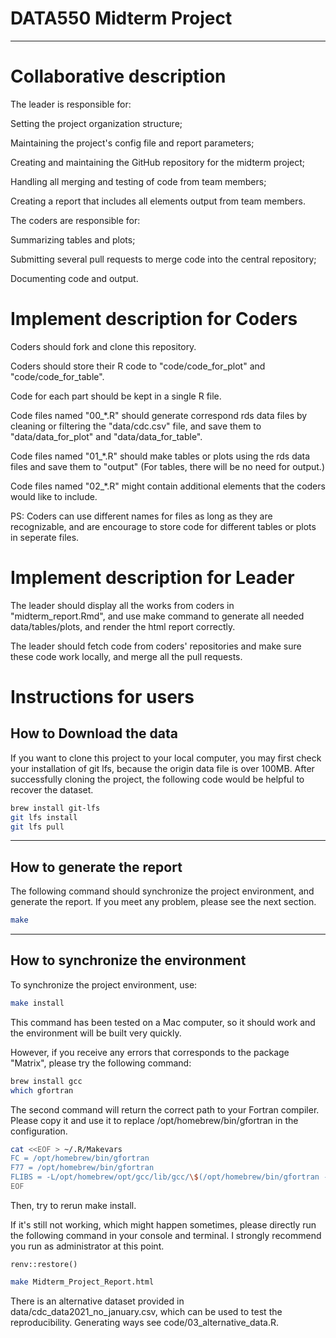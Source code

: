 # DATA550 Midterm Project

------------------------------------------------------------------------

# Collaborative description

The leader is responsible for:

Setting the project organization structure;

Maintaining the project's config file and report parameters;

Creating and maintaining the GitHub repository for the midterm project;

Handling all merging and testing of code from team members;

Creating a report that includes all elements output from team members.

The coders are responsible for:

Summarizing tables and plots;

Submitting several pull requests to merge code into the central repository;

Documenting code and output.

# Implement description for Coders

Coders should fork and clone this repository.

Coders should store their R code to "code/code_for_plot" and "code/code_for_table". 

Code for each part should be kept in a single R file.

Code files named "00_*.R" should generate correspond rds data files by cleaning or 
filtering the "data/cdc.csv" file, and save them to "data/data_for_plot" and 
"data/data_for_table".

Code files named "01_*.R" should make tables or plots using the rds data files
and save them to "output" (For tables, there will be no need for output.)

Code files named "02_*.R" might contain additional elements that the coders would 
like to include.

PS: Coders can use different names for files as long as they are recognizable, 
and are encourage to store code for different tables or plots in seperate files.

# Implement description for Leader

The leader should display all the works from coders in "midterm_report.Rmd", and
use make command to generate all needed data/tables/plots, and render the html
report correctly. 

The leader should fetch code from coders' repositories and make sure these code
work locally, and merge all the pull requests.

# Instructions for users

## How to Download the data
If you want to clone this project to your local computer, you may first check
your installation of git lfs, because the origin data file is over 100MB.
After successfully cloning the project, the following code would be helpful to 
recover the dataset.
```bash
brew install git-lfs
git lfs install
git lfs pull
```

---
## How to generate the report

The following command should synchronize the project environment,
and generate the report. If you meet any problem, please see the next section.
```bash
make
```

---
## How to synchronize the environment

To synchronize the project environment, use:
```bash
make install
```
This command has been tested on a Mac computer, so it should work and the environment
will be built very quickly.

However, if you receive any errors that corresponds to the package "Matrix",
please try the following command:
```bash
brew install gcc
which gfortran
```

The second command will return the correct path to your Fortran compiler. Please 
copy it and use it to replace /opt/homebrew/bin/gfortran in the configuration.
```bash
cat <<EOF > ~/.R/Makevars
FC = /opt/homebrew/bin/gfortran
F77 = /opt/homebrew/bin/gfortran
FLIBS = -L/opt/homebrew/opt/gcc/lib/gcc/\$(/opt/homebrew/bin/gfortran -dumpversion | cut -d. -f1) -lgfortran -lquadmath -lm
EOF
```

Then, try to rerun make install.

If it's still not working, which might happen sometimes, please directly run the 
following command in your console and terminal.
I strongly recommend you run as administrator at this point.
```console
renv::restore()
```
```bash
make Midterm_Project_Report.html
```


There is an alternative dataset provided in data/cdc_data2021_no_january.csv,
which can be used to test the reproducibility. Generating ways see code/03_alternative_data.R.

